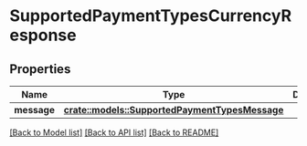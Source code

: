 # SupportedPaymentTypesCurrencyResponse

## Properties

| Name        | Type                                                                               | Description | Notes |
| ----------- | ---------------------------------------------------------------------------------- | ----------- | ----- |
| **message** | [**crate::models::SupportedPaymentTypesMessage**](supportedpaymenttypesmessage.md) |             |       |

[\[Back to Model list\]](./#documentation-for-models) [\[Back to API list\]](./#documentation-for-api-endpoints) [\[Back to README\]](./)

